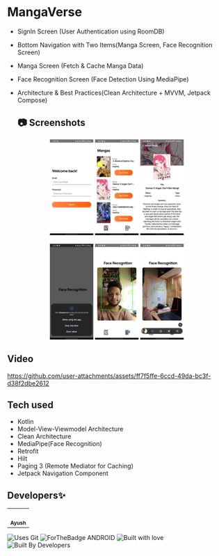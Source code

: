 # MangaVerse

- SignIn Screen (User Authentication using RoomDB)
- Bottom Navigation with Two Items(Manga Screen, Face Recognition Screen)
- Manga Screen (Fetch & Cache Manga Data)
- Face Recognition Screen (Face Detection Using MediaPipe)
- Architecture & Best Practices(Clean Architecture + MVVM, Jetpack Compose)

  ## 📷 Screenshots
<div align="center">
  <img src="https://github.com/Agrawal-Ayush-009/MangaVerse/blob/master/app/src/main/res/drawable/a.jpeg" width="100" height="220">
  <img src="https://github.com/Agrawal-Ayush-009/MangaVerse/blob/master/app/src/main/res/drawable/b.jpeg" width="100" height="220">
  <img src="https://github.com/Agrawal-Ayush-009/MangaVerse/blob/master/app/src/main/res/drawable/c.jpeg" width="100" height="220">
</div>
<br>
<div align="center">
  <img src="https://github.com/Agrawal-Ayush-009/MangaVerse/blob/master/app/src/main/res/drawable/d.jpeg" width="100" height="220">
  <img src="https://github.com/Agrawal-Ayush-009/MangaVerse/blob/master/app/src/main/res/drawable/e.jpeg" width="100" height="220">
  <img src="https://github.com/Agrawal-Ayush-009/MangaVerse/blob/master/app/src/main/res/drawable/f.jpeg" width="100" height="220">
</div>

## Video

https://github.com/user-attachments/assets/ff7f5ffe-6ccd-49da-bc3f-d38f2dbe2612


## Tech used
- Kotlin
- Model-View-Viewmodel Architecture
- Clean Architecture
- MediaPipe(Face Recognition)
- Retrofit
- Hilt
- Paging 3 (Remote Mediator for Caching)
- Jetpack Navigation Component

  
## Developers✨
<table>
  <tbody><tr>
    <td align="center"><a href="https://github.com/Agrawal-Ayush-009"><img alt="" src="https://avatars.githubusercontent.com/Agrawal-Ayush-009" width="100px;"><br><sub><b>Ayush </b></sub></a></td>
  </tr>
</tbody></table>

![Uses Git](https://forthebadge.com/images/badges/uses-git.svg)
![ForTheBadge ANDROID](https://forthebadge.com/images/badges/built-for-android.svg)
![Built with love](https://forthebadge.com/images/badges/built-with-love.svg)
![Built By Developers](https://forthebadge.com/images/badges/built-by-developers.svg)
